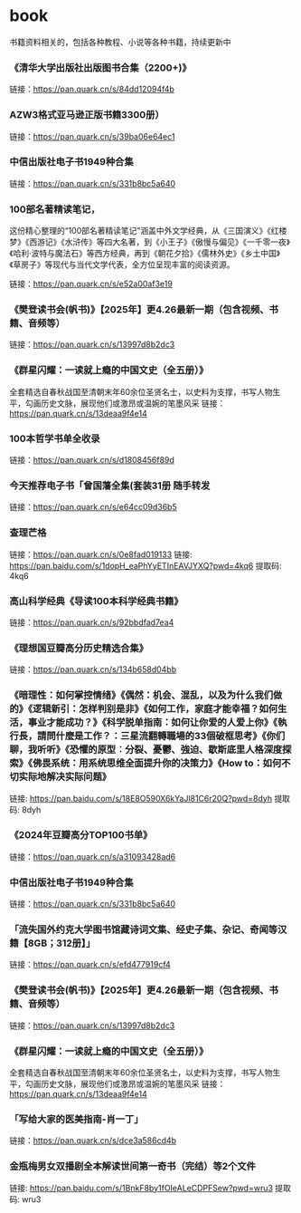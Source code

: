 # book
书籍资料相关的，包括各种教程、小说等各种书籍，持续更新中


### 《清华大学出版社出版图书合集（2200+)》
链接：https://pan.quark.cn/s/84dd12094f4b

### AZW3格式亚马逊正版书籍3300册）
链接：https://pan.quark.cn/s/39ba06e64ec1

### 中信出版社电子书1949种合集
链接：https://pan.quark.cn/s/331b8bc5a640


### 100部名著精读笔记，
这份精心整理的“100部名著精读笔记”涵盖中外文学经典，从《三国演义》《红楼梦》《西游记》《水浒传》等四大名著，到《小王子》《傲慢与偏见》《一千零一夜》《哈利·波特与魔法石》等西方经典，再到《朝花夕拾》《儒林外史》《乡土中国》《草房子》等现代与当代文学代表，全方位呈现丰富的阅读资源。

链接：https://pan.quark.cn/s/e52a00af3e19


### 《樊登读书会(帆书)》【2025年】更4.26最新一期（包含视频、书籍、音频等）
链接：https://pan.quark.cn/s/13997d8b2dc3

### 《群星闪耀：一读就上瘾的中国文史（全五册）》
全套精选自春秋战国至清朝末年60余位圣贤名士，以史料为支撑，书写人物生平，勾画历史文脉，展现他们或激昂或温婉的笔墨风采
链接：https://pan.quark.cn/s/13deaa9f4e14

### 100本哲学书单全收录
链接：https://pan.quark.cn/s/d1808456f89d

### 今天推荐电子书「曾国藩全集(套装31册 随手转发

链接：https://pan.quark.cn/s/e64cc09d36b5


### 查理芒格
链接：https://pan.quark.cn/s/0e8fad019133
链接: https://pan.baidu.com/s/1dopH_eaPhYyETInEAVJYXQ?pwd=4kq6 提取码: 4kq6

### 高山科学经典《导读100本科学经典书籍》
链接：https://pan.quark.cn/s/92bbdfad7ea4

### 《理想国豆瓣高分历史精选合集》
链接：https://pan.quark.cn/s/134b658d04bb

### 《暗理性：如何掌控情绪》《偶然：机会、混乱，以及为什么我们做的》《逻辑新引：怎样判别是非》《如何工作，家庭才能幸福？如何生活，事业才能成功？》《科学脱单指南：如何让你爱的人爱上你》《執行長，請問什麼是工作？：三星流翻轉職場的33個破框思考》《你们聊，我听听》《恐懼的原型︰分裂、憂鬱、強迫、歇斯底里人格深度探索》《佛畏系统：用系统思维全面提升你的决策力》《How to：如何不切实际地解决实际问题》
链接: https://pan.baidu.com/s/18E8O590X6kYaJl81C6r20Q?pwd=8dyh 提取码: 8dyh

### 《2024年豆瓣高分TOP100书单》
链接：https://pan.quark.cn/s/a31093428ad6

### 中信出版社电子书1949种合集
链接：https://pan.quark.cn/s/331b8bc5a640

### 「流失国外约克大学图书馆藏诗词文集、经史子集、杂记、奇闻等汉籍【8GB；312册】」
链接：https://pan.quark.cn/s/efd477919cf4

### 《樊登读书会(帆书)》【2025年】更4.26最新一期（包含视频、书籍、音频等）
链接：https://pan.quark.cn/s/13997d8b2dc3

### 《群星闪耀：一读就上瘾的中国文史（全五册）》
全套精选自春秋战国至清朝末年60余位圣贤名士，以史料为支撑，书写人物生平，勾画历史文脉，展现他们或激昂或温婉的笔墨风采
链接：https://pan.quark.cn/s/13deaa9f4e14

### 「写给大家的医美指南-肖一丁」
链接：https://pan.quark.cn/s/dce3a586cd4b

### 金瓶梅男女双播剧全本解读世间第一奇书（完结）等2个文件
链接: https://pan.baidu.com/s/1BnkF8by1fOIeALeCDPFSew?pwd=wru3 提取码: wru3
